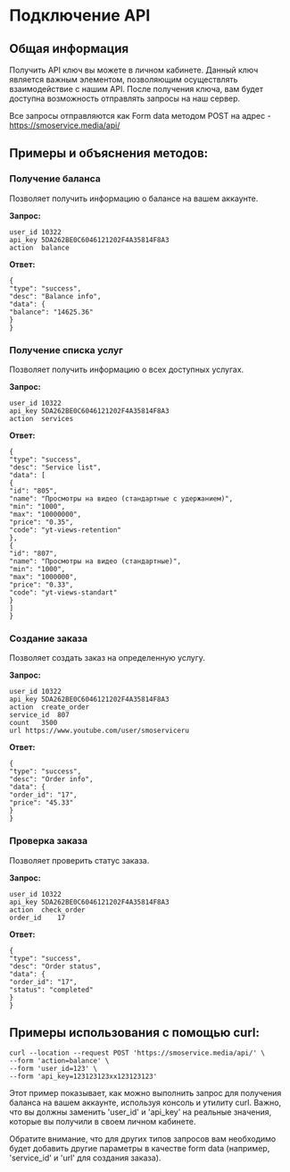 # Подключение API

## Общая информация
Получить API ключ вы можете в личном кабинете. Данный ключ является важным элементом, позволяющим осуществлять взаимодействие с нашим API. После получения ключа, вам будет доступна возможность отправлять запросы на наш сервер.

Все запросы отправляются как Form data методом POST на адрес - https://smoservice.media/api/

## Примеры и объяснения методов:

### Получение баланса
Позволяет получить информацию о балансе на вашем аккаунте.

**Запрос:**

```
user_id	10322
api_key	5DA262BE0C6046121202F4A35814F8A3
action	balance
```
**Ответ:**

```
{
"type": "success",
"desc": "Balance info",
"data": {
"balance": "14625.36"
}
}
```

### Получение списка услуг
Позволяет получить информацию о всех доступных услугах.

**Запрос:**

```
user_id	10322
api_key	5DA262BE0C6046121202F4A35814F8A3
action	services
```
**Ответ:**

```
{
"type": "success",
"desc": "Service list",
"data": [
{
"id": "805",
"name": "Просмотры на видео (стандартные с удержанием)",
"min": "1000",
"max": "10000000",
"price": "0.35",
"code": "yt-views-retention"
},
{
"id": "807",
"name": "Просмотры на видео (стандартные)",
"min": "1000",
"max": "1000000",
"price": "0.33",
"code": "yt-views-standart"
}
]
}
```

### Создание заказа
Позволяет создать заказ на определенную услугу.

**Запрос:**

```
user_id	10322	
api_key	5DA262BE0C6046121202F4A35814F8A3	
action	create_order	
service_id	807	
count	3500	
url	https://www.youtube.com/user/smoserviceru	
```
**Ответ:**

```
{
"type": "success",
"desc": "Order info",
"data": {
"order_id": "17",
"price": "45.33"
}
}
```

### Проверка заказа
Позволяет проверить статус заказа.

**Запрос:**

```
user_id	10322	
api_key	5DA262BE0C6046121202F4A35814F8A3	
action	check_order	
order_id	17	
```
**Ответ:**

```
{
"type": "success",
"desc": "Order status",
"data": {
"order_id": "17",
"status": "completed"
}
}
```

## Примеры использования с помощью curl:

```
curl --location --request POST 'https://smoservice.media/api/' \
--form 'action=balance' \
--form 'user_id=123' \
--form 'api_key=123123123xx123123123'
```

Этот пример показывает, как можно выполнить запрос для получения баланса на вашем аккаунте, используя консоль и утилиту curl. Важно, что вы должны заменить 'user_id' и 'api_key' на реальные значения, которые вы получили в своем личном кабинете.

Обратите внимание, что для других типов запросов вам необходимо будет добавить другие параметры в качестве form data (например, 'service_id' и 'url' для создания заказа).
